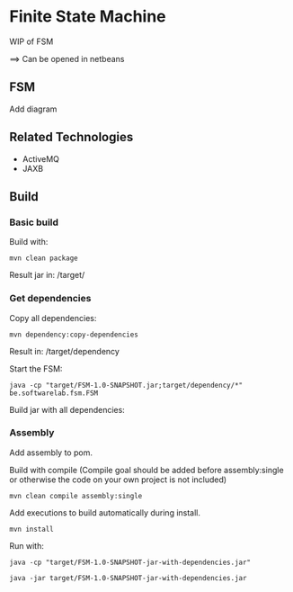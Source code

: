 # Finite State Machine

WIP of FSM

==> Can be opened in netbeans

## FSM

Add diagram

## Related Technologies

 * ActiveMQ
 * JAXB

## Build

### Basic build

Build with:

    mvn clean package

Result jar in: /target/

### Get dependencies

Copy all dependencies:

	mvn dependency:copy-dependencies

Result in: /target/dependency

Start the FSM:

	java -cp "target/FSM-1.0-SNAPSHOT.jar;target/dependency/*" be.softwarelab.fsm.FSM

Build jar with all dependencies:

### Assembly

Add assembly to pom.

Build with compile (Compile goal should be added before assembly:single or otherwise the code on your own project is not included)

	mvn clean compile assembly:single

Add executions to build automatically during install.

	mvn install

Run with:

	java -cp "target/FSM-1.0-SNAPSHOT-jar-with-dependencies.jar"

	java -jar target/FSM-1.0-SNAPSHOT-jar-with-dependencies.jar 